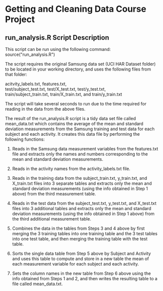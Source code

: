 # Getting and Cleaning Data Course Project

## run_analysis.R Script Description

This script can be run using the following command: source("run_analysis.R")

The script requires the original Samsung data set (UCI HAR Dataset folder) to 
be located in your working directory, and uses the following files from 
that folder:

acitvity_labels.txt, features.txt,	
test/subject_test.txt, test/X_test.txt, test/y_test.txt,	
train/subject_train.txt, train/X_train.txt, and train/y_train.txt	

The script will take several seconds to run due to the time required for
reading in the data from the above files.

The result of the run_analysis.R script is a tidy data set file called 
mean_data.txt which contains the average of the mean and standard deviation 
measurements from the Samsung training and test data for each subject and 
each activity. It creates this data file by performing the following functions:

1. Reads in the Samsung data measurement variables from the features.txt file
and extracts only the names and numbers corresponding to the mean and standard 
deviation measurements.

2. Reads in the activity names from the activity_labels.txt file.

3. Reads in the training data from the subject_train.txt, y_train.txt, and
X_train.txt files into 3 separate tables and extracts only the mean and 
standard deviation measurements (using the info obtained in Step 1 above) from 
the third measurement table.

4. Reads in the test data from the subject_test.txt, y_test.txt, and X_test.txt 
files into 3 additional tables and extracts only the mean and standard 
deviation measurements (using the info obtained in Step 1 above) from the 
third additional measurement table.

5. Combines the data in the tables from Steps 3 and 4 above by first merging 
the 3 training tables into one training table and the 3 test tables into one
test table, and then merging the training table with the test table.

6. Sorts the single data table from Step 5 above by Subject and Activity
and uses this table to compute and store in a new table the mean of each 
measurement variable for each subject and each activity.

7. Sets the column names in the new table from Step 6 above using the info
obtained from Steps 1 and 2, and then writes the resulting table to a file
called mean_data.txt.
